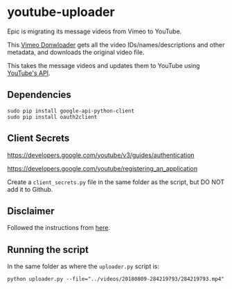 # youtube-uploader

Epic is migrating its message videos from Vimeo to YouTube.

This [Vimeo Donwloader](https://github.com/epicsf/vimeo-downloader/)
gets all the video IDs/names/descriptions and other metadata,
and downloads the original video file.

This takes the message videos and updates them to YouTube using
[YouTube's API](https://developers.google.com/youtube/v3/guides/uploading_a_video).

## Dependencies

```
sudo pip install google-api-python-client
sudo pip install oauth2client
```

## Client Secrets

https://developers.google.com/youtube/v3/guides/authentication

https://developers.google.com/youtube/registering_an_application

Create a `client_secrets.py` file in the same folder as the script, but DO NOT add it to Github.

## Disclaimer

Followed the instructions from [here](https://developers.google.com/youtube/v3/guides/uploading_a_video).

## Running the script

In the same folder as where the `uploader.py` script is:
```
python uploader.py --file="../videos/20180809-284219793/284219793.mp4"
```
